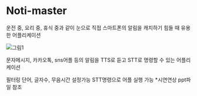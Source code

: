# Noti-master

운전 중, 요리 중, 휴식 중과 같이 눈으로 직접 스마트폰의 알림을 캐치하기 힘들 때 유용한 어플리케이션


![그림1](https://user-images.githubusercontent.com/81530929/124284257-c4937c80-db87-11eb-976f-21c8b414ba5e.jpg)

문자메시지, 카카오톡, sns어플 등의 알림을 TTS로 듣고 STT로 명령할 수 있는 어플리케이션

필터링 단어, 글자수, 무음시간 설정가능
STT명령으로 어플 실행 가능
*시연연상 ppt파일 참조




